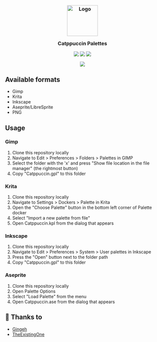 <h3 align="center">
	<img src="https://raw.githubusercontent.com/catppuccin/catppuccin/dev/assets/logos/exports/1544x1544_circle.png" width="100" alt="Logo"/><br/>
	<img src="https://raw.githubusercontent.com/catppuccin/catppuccin/dev/assets/misc/transparent.png" height="30" width="0px"/>
	Catppuccin Palettes
	<img src="https://raw.githubusercontent.com/catppuccin/catppuccin/dev/assets/misc/transparent.png" height="30" width="0px"/>
</h3>

<p align="center">
    <a href="https://github.com/catppuccin/palette/stargazers"><img src="https://img.shields.io/github/stars/catppuccin/palette?colorA=1e1e28&colorB=c9cbff&style=for-the-badge&logo=starship style=for-the-badge"></a>
    <a href="https://github.com/catppuccin/palette/issues"><img src="https://img.shields.io/github/issues/catppuccin/palette?colorA=1e1e28&colorB=f7be95&style=for-the-badge"></a>
    <a href="https://github.com/catppuccin/palette/contributors"><img src="https://img.shields.io/github/contributors/catppuccin/palette?colorA=1e1e28&colorB=b1e1a6&style=for-the-badge"></a>
</p>

<p align="center">
  <img src="https://raw.githubusercontent.com/catppuccin/catppuccin/dev/assets/misc/sample.png"/>
</p>

## Available formats

+ Gimp
+ Krita
+ Inkscape
+ Aseprite/LibreSprite
+ PNG

## Usage

### Gimp

1. Clone this repository locally
2. Navigate to Edit > Preferences > Folders > Palettes in GIMP
3. Select the folder with the 'x' and press "Show file location in the file manager" (the rightmost button)
4. Copy "Catppuccin.gpl" to this folder

### Krita

1. Clone this repository locally
2. Navigate to Settings > Dockers > Palette in Krita
3. Open the "Choose Palette" button in the bottom left corner of Palette docker
4. Select "Import a new palette from file"
5. Open Catppuccin.kpl from the dialog that appears

### Inkscape

1. Clone this repository locally
2. Navigate to Edit > Preferences > System > User palettes in Inkscape
3. Press the "Open" button next to the folder path
4. Copy "Catppuccin.gpl" to this folder

### Aseprite

1. Clone this repository locally
2. Open Palette Options
3. Select "Load Palette" from the menu
4. Open Catppuccin.ase from the dialog that appears

## 💝 Thanks to

- [Gingeh](https://github.com/gingeh)
- [TheExistingOne](https://github.com/TheExistingOne)
